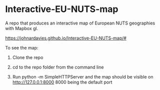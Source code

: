 # Interactive-EU-NUTS-map
A repo that produces an interactive map of European NUTS geographies with Mapbox gl.

https://johnardavies.github.io/Interactive-EU-NUTS-map/#

To see the map:

1. Clone the repo

2. cd to the repo folder from the command line 

3. Run python -m SimpleHTTPServer and the map should be visible on http://127.0.0.1:8000 
    8000 being the default port
